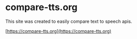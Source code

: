 # compare-tts.org

This site was created to easily compare text to speech apis.

[https://compare-tts.org](https://compare-tts.org)
